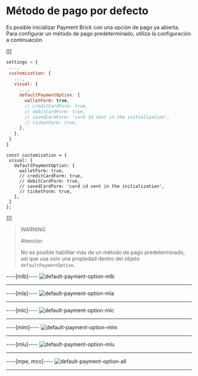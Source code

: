 # Método de pago por defecto

Es posible inicializar Payment Brick con una opción de pago ya abierta. Para configurar un método de pago predeterminado, utiliza la configuración a continuación.

[[[
```Javascript
settings = {
 ...,
 customization: {
   ...,
   visual: {
     ...,
     defaultPaymentOption: {
       walletForm: true,
       // creditCardForm: true,
       // debitCardForm: true,
       // savedCardForm: 'card id sent in the initialization',
       // ticketForm: true,
     },
   },
 }
}
```
```react-jsx
const customization = {
 visual: {
   defaultPaymentOption: {
     walletForm: true,
     // creditCardForm: true,
     // debitCardForm: true,
     // savedCardForm: 'card id sent in the initialization',
     // ticketForm: true,
   },
 }
};
```
]]]

> WARNING
> 
> Atención
> 
> No es posible habilitar más de un método de pago predeterminado, así que usa solo una propiedad dentro del objeto `defaultPaymentOption`.

----[mlb]----
![default-payment-option-mlb](checkout-bricks/default-payment-option-mlb-es.png)

------------
----[mla]----
![default-payment-option-mla](checkout-bricks/default-payment-option-mla-es.png)

------------
----[mlc]----
![default-payment-option-mlc](checkout-bricks/default-payment-option-mlc-es.png)

------------
----[mlm]----
![default-payment-option-mlm](checkout-bricks/default-payment-option-mlm-es.png)

------------
----[mlu]----
![default-payment-option-mlu](checkout-bricks/default-payment-option-mlu-es.png)

------------
----[mpe, mco]----
![default-payment-option-all](checkout-bricks/default-payment-option-all-es.png)

------------
